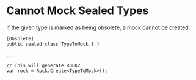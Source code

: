 # Cannot Mock Sealed Types
If the given type is marked as being obsolete, a mock cannot be created.
```
[Obsolete]
public sealed class TypeToMock { }

...

// This will generate ROCK2
var rock = Rock.Create<TypeToMock>();
```